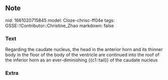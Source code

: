 ## Note
nid: 1661020715845
model: Cloze-chrisc-ff04e
tags: GSSE::!Contributor::Christine_Zhao
markdown: false

### Text
<div>
  <div>
    <div>
      <div>
        Regarding the caudate nucleus, the head in the anterior
        horn and its thinner body in the floor of the body of the
        ventricle are continued into the roof of the inferior horn
        as an ever-diminishing {{c1::tail}} of the caudate nucleus
      </div>
    </div>
  </div>
</div>

### Extra

